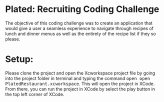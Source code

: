 # Plated: Recruiting Coding Challenge
The objective of this coding challenge was to create an application that would give a user a seamless experience to navigate through recipes of lunch and dinner menus as well as the entirety of the recipe list if they so please.

# Setup: 
Please clone the project and open the Xcworkspace project file by going into the project folder in terminal and typing the command <tt>open open PlatedRestaurant.xcworkspace</tt>. This will open the project in XCode. From there, you can run the project in XCode by select the play button in the top left corner of XCode.






